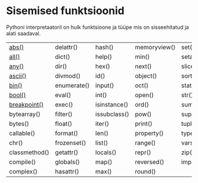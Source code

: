 # Sisemised funktsioonid

Pythoni interpretaatoril on hulk funktsioone ja tüüpe mis on sisseehitatud ja alati saadaval.

|  |  |  |  |  |
| :--- | :--- | :--- | :--- | :--- |
| [abs\(\)](abs.md) | delattr\(\) | hash\(\) | memoryview\(\) | set\(\) |
| [all\(\)](all-iterable.md) | dict\(\) | help\(\) | min\(\) | setattr\(\) |
| [any\(\)](any-iterable.md) | dir\(\) | hex\(\) | next\(\) | slice\(\) |
| [ascii\(\)](ascii-object.md) | divmod\(\) | id\(\) | object\(\) | sorted\(\) |
| [bin\(\)](bin-x.md) | enumerate\(\) | input\(\) | oct\(\) | staticmethod\(\) |
| [bool\(\)](bool-x.md) | eval\(\) | int\(\) | open\(\) | str\(\) |
| [breakpoint\(\)](breakpoint-args-kws.md) | exec\(\) | isinstance\(\) | ord\(\) | sum\(\) |
| bytearray\(\) | filter\(\) | issubclass\(\) | pow\(\) | super\(\) |
| bytes\(\) | float\(\) | iter\(\) | print\(\) | tuple\(\) |
| callable\(\) | format\(\) | len\(\) | property\(\) | type\(\) |
| chr\(\) | frozenset\(\) | list\(\) | range\(\) | vars\(\) |
| classmethod\(\) | getattr\(\) | locals\(\) | repr\(\) | zip\(\) |
| compile\(\) | globals\(\) | map\(\) | reversed\(\) | import\(\) |
| complex\(\) | hasattr\(\) | max\(\) | round\(\) |  |


